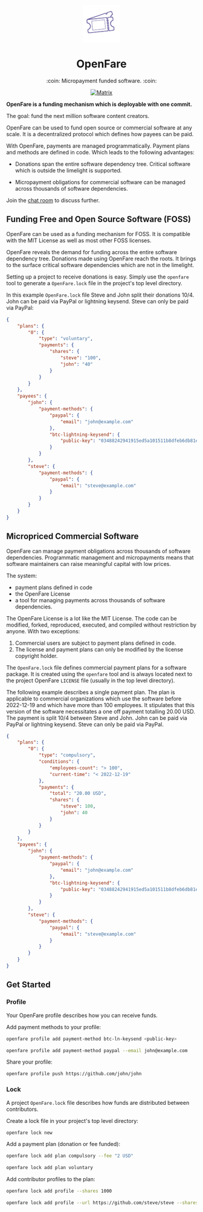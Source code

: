 <p align="center">
  <a href="https://openfare.dev">
    <img align="center" src="assets/logo_circle.svg" alt="OpenFare Logo" title="OpenFare" align="right" width="100" />
  </a>
  <h1 align="center">OpenFare</h1>
</p>

<p align="center">:coin: Micropayment funded software. :coin:</p>

<p align="center">
  <a href="https://matrix.to/#/#openfare:matrix.org"><img src="https://img.shields.io/matrix/openfare:matrix.org?label=chat&logo=matrix" alt="Matrix"></a>
</p>

**OpenFare is a funding mechanism which is deployable with one commit.**

The goal: fund the next million software content creators.

OpenFare can be used to fund open source or commercial software at any scale. It is a decentralized protocol which defines how payees can be paid.

With OpenFare, payments are managed programmatically. Payment plans and methods are defined in code. Which leads to the following advantages:

* Donations span the entire software dependency tree. Critical software which is outside the limelight is supported.

* Micropayment obligations for commercial software can be managed across thousands of software dependencies.

Join the [chat room](https://matrix.to/#/#openfare:matrix.org) to discuss further.

## Funding Free and Open Source Software (FOSS)

OpenFare can be used as a funding mechanism for FOSS. It is compatible with the MIT License as well as most other FOSS licenses.

OpenFare reveals the demand for funding across the entire software dependency tree. Donations made using OpenFare reach the roots. It brings to the surface critical software dependencies which are not in the limelight.

Setting up a project to receive donations is easy. Simply use the `openfare` tool to generate a `OpenFare.lock` file in the project's top level directory.

In this example `OpenFare.lock` file Steve and John split their donations 10/4. John can be paid via PayPal or lightning keysend. Steve can only be paid via PayPal:

```json
{
    "plans": {
        "0": {
            "type": "voluntary",
            "payments": {
                "shares": {
                    "steve": "100",
                    "john": "40"
                }
            }
        }
    },
    "payees": {
        "john": {
            "payment-methods": {
                "paypal": {
                    "email": "john@example.com"
                },
                "btc-lightning-keysend": {
                    "public-key": "03488242941915ed5a101511b8dfeb6db81e0fcd7546f6a55ef4dedf590a7d7dd5"
                }
            }
        },
        "steve": {
            "payment-methods": {
                "paypal": {
                    "email": "steve@example.com"
                }
            }
        }
    }
}
```

## Micropriced Commercial Software

OpenFare can manage payment obligations across thousands of software dependencies. Programmatic management and micropayments means that software maintainers can raise meaningful capital with low prices.

The system:

* payment plans defined in code
* the OpenFare License
* a tool for managing payments across thousands of software dependencies.

The OpenFare License is a lot like the MIT License. The code can be modified, forked, reproduced, executed, and compiled without restriction by anyone. With two exceptions:

1. Commercial users are subject to payment plans defined in code.
2. The license and payment plans can only be modified by the license copyright holder.

The `OpenFare.lock` file defines commercial payment plans for a software package. It is created using the `openfare` tool and is always located next to the project OpenFare `LICENSE` file (usually in the top level directory).

The following example describes a single payment plan. The plan is applicable to commercial organizations which use the software before 2022-12-19 and which have more than 100 employees. It stipulates that this version of the software necessitates a one off payment totalling 20.00 USD. The payment is split 10/4 between Steve and John. John can be paid via PayPal or lightning keysend. Steve can only be paid via PayPal.

```json
{
    "plans": {
        "0": {
            "type": "compulsory",
            "conditions": {
                "employees-count": "> 100",
                "current-time": "< 2022-12-19"
            },
            "payments": {
                "total": "20.00 USD",
                "shares": {
                    "steve": 100,
                    "john": 40
                }
            }
        }
    },
    "payees": {
        "john": {
            "payment-methods": {
                "paypal": {
                    "email": "john@example.com"
                },
                "btc-lightning-keysend": {
                    "public-key": "03488242941915ed5a101511b8dfeb6db81e0fcd7546f6a55ef4dedf590a7d7dd5"
                }
            }
        },
        "steve": {
            "payment-methods": {
                "paypal": {
                    "email": "steve@example.com"
                }
            }
        }
    }
}
```

## Get Started

### Profile

Your OpenFare profile describes how you can receive funds.

Add payment methods to your profile:

```bash
openfare profile add payment-method btc-ln-keysend <public-key>
```

```bash
openfare profile add payment-method paypal --email john@example.com
```

Share your profile:

```bash
openfare profile push https://github.com/john/john
```

### Lock

A project `OpenFare.lock` file describes how funds are distributed between contributors.

Create a lock file in your project's top level directory:

```bash
openfare lock new
```

Add a payment plan (donation or fee funded):

```bash
openfare lock add plan compulsory --fee "2 USD"
```

```bash
openfare lock add plan voluntary
```

Add contributor profiles to the plan:

```bash
openfare lock add profile --shares 1000
```

```bash
openfare lock add profile --url https://github.com/steve/steve --shares 1000
```
